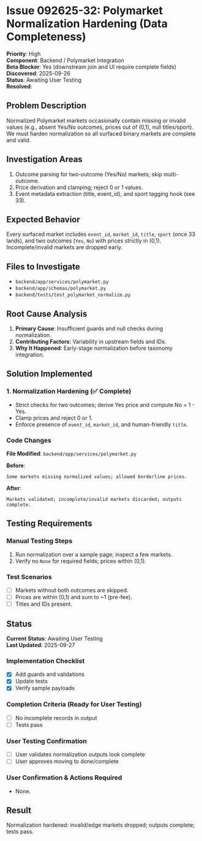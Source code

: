 # Issue 092625-32: Polymarket Normalization Hardening (Data Completeness)

**Priority**: High  
**Component**: Backend / Polymarket Integration  
**Beta Blocker**: Yes (downstream join and UI require complete fields)  
**Discovered**: 2025-09-26  
**Status**: Awaiting User Testing  
**Resolved**: 

## Problem Description

Normalized Polymarket markets occasionally contain missing or invalid values (e.g., absent Yes/No outcomes, prices out of (0,1), null titles/sport). We must harden normalization so all surfaced binary markets are complete and valid.

## Investigation Areas

1. Outcome parsing for two-outcome (Yes/No) markets; skip multi-outcome.  
2. Price derivation and clamping; reject 0 or 1 values.  
3. Event metadata extraction (title, event_id), and sport tagging hook (see 33).

## Expected Behavior

Every surfaced market includes `event_id`, `market_id`, `title`, `sport` (once 33 lands), and two outcomes (`Yes`, `No`) with prices strictly in (0,1). Incomplete/invalid markets are dropped early.

## Files to Investigate

- `backend/app/services/polymarket.py`  
- `backend/app/schemas/polymarket.py`  
- `backend/tests/test_polymarket_normalize.py`

## Root Cause Analysis

1. **Primary Cause**: Insufficient guards and null checks during normalization.  
2. **Contributing Factors**: Variability in upstream fields and IDs.  
3. **Why It Happened**: Early-stage normalization before taxonomy integration.

## Solution Implemented

### 1. Normalization Hardening (✅ Complete)
- Strict checks for two outcomes; derive Yes price and compute No = 1 - Yes.  
- Clamp prices and reject 0 or 1.  
- Enforce presence of `event_id`, `market_id`, and human-friendly `title`.

### Code Changes

**File Modified**: `backend/app/services/polymarket.py`

**Before**:
```text
Some markets missing normalized values; allowed borderline prices.
```

**After**:
```text
Markets validated; incomplete/invalid markets discarded; outputs complete.
```

## Testing Requirements

### Manual Testing Steps
1. Run normalization over a sample page; inspect a few markets.  
2. Verify no `None` for required fields; prices within (0,1).

### Test Scenarios
- [ ] Markets without both outcomes are skipped.  
- [ ] Prices are within (0,1) and sum to ~1 (pre-fee).  
- [ ] Titles and IDs present.

## Status

**Current Status**: Awaiting User Testing  
**Last Updated**: 2025-09-27

### Implementation Checklist
- [x] Add guards and validations  
- [x] Update tests  
- [x] Verify sample payloads

### Completion Criteria (Ready for User Testing)
- [ ] No incomplete records in output  
- [ ] Tests pass

### User Testing Confirmation
- [ ] User validates normalization outputs look complete  
- [ ] User approves moving to done/complete

### User Confirmation & Actions Required
- None.

## Result

Normalization hardened: invalid/edge markets dropped; outputs complete; tests pass.


